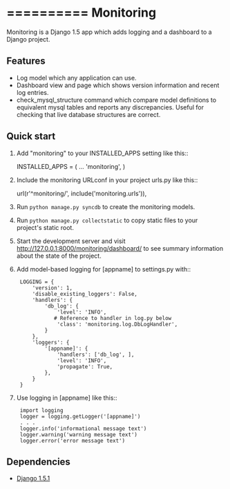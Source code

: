 ==========
Monitoring
==========

Monitoring is a Django 1.5 app which adds logging and a dashboard to a
Django project.

Features
--------

* Log model which any application can use.
* Dashboard view and page which shows version information and
  recent log entries.
* check_mysql_structure command which compare model definitions to
  equivalent mysql tables and reports any discrepancies.
  Useful for checking that live database structures are correct.

Quick start
-----------

1. Add "monitoring" to your INSTALLED_APPS setting like this::

      INSTALLED_APPS = (
          ...
          'monitoring',
      )

2. Include the monitoring URLconf in your project urls.py like this::

      url(r'^monitoring/', include('monitoring.urls')),

3. Run `python manage.py syncdb` to create the monitoring models.

4. Run `python manage.py collectstatic` to copy static files to your 
   project's static root.

5. Start the development server and visit
   http://127.0.0.1:8000/monitoring/dashboard/ to see summary 
   information about the state of the project.

6. Add model-based logging for [appname] to settings.py with::

		LOGGING = {
			'version': 1,
			'disable_existing_loggers': False,
			'handlers': {
				'db_log': {
					'level': 'INFO',
				   # Reference to handler in log.py below
					'class': 'monitoring.log.DbLogHandler',
				}
			},
			'loggers': {
				'[appname]': {
					'handlers': ['db_log', ],
					'level': 'INFO',
					'propagate': True,
				},
			}
		}

7. Use logging in [appname] like this::

		import logging
		logger = logging.getLogger('[appname]')
		. . .
        logger.info('informational message text')
        logger.warning('warning message text')
        logger.error('error message text')

Dependencies
------------

* [Django 1.5.1](https://pypi.python.org/pypi/Django/1.5.1)
